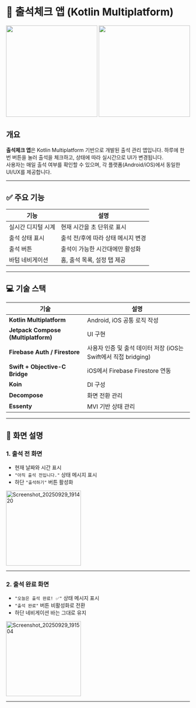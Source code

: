 # 📆 출석체크 앱 (Kotlin Multiplatform)

<p align="center">
  <img src="screenshots/Screenshot_20250929_191420.jpeg" width="250" />
  <img src="screenshots/Screenshot_20250929_191504.jpeg" width="250" />
</p>

## 개요

**출석체크 앱**은 Kotlin Multiplatform 기반으로 개발된 출석 관리 앱입니다. 
하루에 한 번 버튼을 눌러 출석을 체크하고, 상태에 따라 실시간으로 UI가 변경됩니다.  
사용자는 매일 출석 여부를 확인할 수 있으며, 각 플랫폼(Android/iOS)에서 동일한 UI/UX를 제공합니다.

---

## ✅ 주요 기능

| 기능              | 설명 |
|-------------------|------|
| 실시간 디지털 시계 | 현재 시간을 초 단위로 표시 |
| 출석 상태 표시    | 출석 전/후에 따라 상태 메시지 변경 |
| 출석 버튼         | 출석이 가능한 시간대에만 활성화 |
| 바텀 네비게이션   | 홈, 출석 목록, 설정 탭 제공 |

---

## 💻 기술 스택

| 기술 | 설명 |
|------|------|
| **Kotlin Multiplatform** | Android, iOS 공통 로직 작성 |
| **Jetpack Compose (Multiplatform)** | UI 구현 |
| **Firebase Auth / Firestore** | 사용자 인증 및 출석 데이터 저장 (iOS는 Swift에서 직접 bridging) |
| **Swift + Objective-C Bridge** | iOS에서 Firebase Firestore 연동 |
| **Koin** | DI 구성 |
| **Decompose** | 화면 전환 관리 |
| **Essenty** | MVI 기반 상태 관리 |

---

## 📱 화면 설명

### 1. 출석 전 화면  
- 현재 날짜와 시간 표시  
- `"아직 출석 전입니다."` 상태 메시지 표시  
- 하단 `"출석하기"` 버튼 활성화  


<p align="left">
  <img width="205" alt="Screenshot_20250929_191420" src="https://github.com/user-attachments/assets/90b7250f-d49f-459f-bb9d-8627d360ac6e" />
</p>

---

### 2. 출석 완료 화면  
- `"오늘은 출석 완료! ✅"` 상태 메시지 표시  
- `"출석 완료"` 버튼 비활성화로 전환  
- 하단 네비게이션 바는 그대로 유지  

<p align="left">
  <img width="205" alt="Screenshot_20250929_191504" src="https://github.com/user-attachments/assets/f68920aa-a868-4f50-a9bc-8f094eadde9c" />
</p>

---
